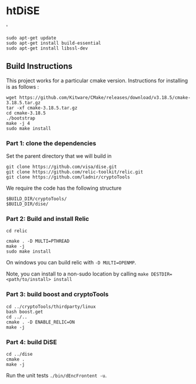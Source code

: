 # htDiSE
'
```
sudo apt-get update
sudo apt-get install build-essential
sudo apt-get install libssl-dev
```

## Build Instructions
This project works for a particular cmake version. Instructions for installing is as follows :

```
wget https://github.com/Kitware/CMake/releases/download/v3.18.5/cmake-3.18.5.tar.gz
tar -xf cmake-3.18.5.tar.gz
cd cmake-3.18.5
./bootstrap
make -j 4
sudo make install 
```

### Part 1: clone the dependencies               
Set the parent directory that we will build in
```
git clone https://github.com/visa/dise.git
git clone https://github.com/relic-toolkit/relic.git
git clone https://github.com/ladnir/cryptoTools
```

We require the code has the following structure 
```
$BUILD_DIR/cryptoTools/
$BUILD_DIR/dise/
```

### Part 2: Build and install Relic              

```
cd relic

cmake . -D MULTI=PTHREAD
make -j
sudo make install
```

On windows you can build relic with `-D MULTI=OPENMP`.

Note, you can install to a non-sudo location by calling `make DESTDIR=<path/to/install> install`


### Part 3: build boost and cryptoTools          
```
cd ../cryptoTools/thirdparty/linux
bash boost.get
cd ../..
cmake . -D ENABLE_RELIC=ON 
make -j
```


### Part 4: build DiSE                           
```
cd ../dise
cmake .
make -j
```

Run the unit tests `./bin/dEncFrontent -u`.
